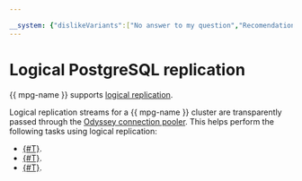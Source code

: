 ```yaml
---

__system: {"dislikeVariants":["No answer to my question","Recomendations didn't help","The content doesn't match title","Other"]}
---
```

# Logical PostgreSQL replication

{{ mpg-name }} supports [logical replication](https://www.postgresql.org/docs/current/logical-replication.html).

Logical replication streams for a {{ mpg-name }} cluster are transparently passed through the [Odyssey connection pooler](../concepts/pooling.md). This helps perform the following tasks using logical replication:

* [{#T}](../operations/data-migration.md).
* [{#T}](../solutions/outbound-replication.md).
* [{#T}](../operations/logical-replica-from-rds.md).

